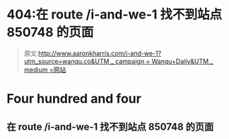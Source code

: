 # 404:在 route /i-and-we-1 找不到站点 850748 的页面

> 原文:[http://www.aaronkharris.com/i-and-we-1?utm_source=wanqu.co&UTM _ campaign = Wanqu+Daily&UTM _ medium =网站](http://www.aaronkharris.com/i-and-we-1?utm_source=wanqu.co&utm_campaign=Wanqu+Daily&utm_medium=website)

# Four hundred and four

## 在 route /i-and-we-1 找不到站点 850748 的页面
